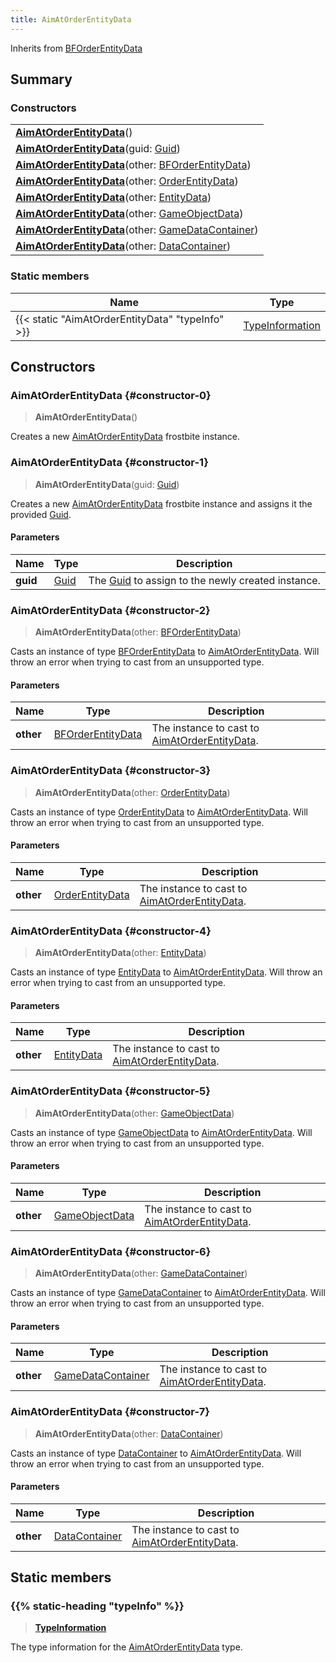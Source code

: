 ```yaml
---
title: AimAtOrderEntityData
---
```


Inherits from [BFOrderEntityData](/vext/ref/fb/bforderentitydata)

## Summary

### Constructors

|  |
| --- |
| **[AimAtOrderEntityData](#constructor-0)**() |
| **[AimAtOrderEntityData](#constructor-1)**(guid: [Guid](/vext/ref/shared/type/guid)) |
| **[AimAtOrderEntityData](#constructor-2)**(other: [BFOrderEntityData](/vext/ref/fb/bforderentitydata)) |
| **[AimAtOrderEntityData](#constructor-3)**(other: [OrderEntityData](/vext/ref/fb/orderentitydata)) |
| **[AimAtOrderEntityData](#constructor-4)**(other: [EntityData](/vext/ref/fb/entitydata)) |
| **[AimAtOrderEntityData](#constructor-5)**(other: [GameObjectData](/vext/ref/fb/gameobjectdata)) |
| **[AimAtOrderEntityData](#constructor-6)**(other: [GameDataContainer](/vext/ref/fb/gamedatacontainer)) |
| **[AimAtOrderEntityData](#constructor-7)**(other: [DataContainer](/vext/ref/shared/type/datacontainer)) |

### Static members

| Name | Type |
| ---- | ---- |
| {{< static "AimAtOrderEntityData" "typeInfo" >}} | [TypeInformation](/vext/ref/shared/type/typeinformation) |

## Constructors

### AimAtOrderEntityData {#constructor-0}

> **AimAtOrderEntityData**()

Creates a new [AimAtOrderEntityData](/vext/ref/fb/aimatorderentitydata) frostbite instance.

### AimAtOrderEntityData {#constructor-1}

> **AimAtOrderEntityData**(guid: [Guid](/vext/ref/shared/type/guid))

Creates a new [AimAtOrderEntityData](/vext/ref/fb/aimatorderentitydata) frostbite instance and assigns it the provided [Guid](/vext/ref/shared/type/guid).

#### Parameters

| Name | Type | Description |
| ---- | ---- | ----------- |
| **guid** | [Guid](/vext/ref/shared/type/guid) | The [Guid](/vext/ref/shared/type/guid) to assign to the newly created instance. |

### AimAtOrderEntityData {#constructor-2}

> **AimAtOrderEntityData**(other: [BFOrderEntityData](/vext/ref/fb/bforderentitydata))

Casts an instance of type [BFOrderEntityData](/vext/ref/fb/bforderentitydata) to [AimAtOrderEntityData](/vext/ref/fb/aimatorderentitydata). Will throw an error when trying to cast from an unsupported type.

#### Parameters

| Name | Type | Description |
| ---- | ---- | ----------- |
| **other** | [BFOrderEntityData](/vext/ref/fb/bforderentitydata) | The instance to cast to [AimAtOrderEntityData](/vext/ref/fb/aimatorderentitydata). |

### AimAtOrderEntityData {#constructor-3}

> **AimAtOrderEntityData**(other: [OrderEntityData](/vext/ref/fb/orderentitydata))

Casts an instance of type [OrderEntityData](/vext/ref/fb/orderentitydata) to [AimAtOrderEntityData](/vext/ref/fb/aimatorderentitydata). Will throw an error when trying to cast from an unsupported type.

#### Parameters

| Name | Type | Description |
| ---- | ---- | ----------- |
| **other** | [OrderEntityData](/vext/ref/fb/orderentitydata) | The instance to cast to [AimAtOrderEntityData](/vext/ref/fb/aimatorderentitydata). |

### AimAtOrderEntityData {#constructor-4}

> **AimAtOrderEntityData**(other: [EntityData](/vext/ref/fb/entitydata))

Casts an instance of type [EntityData](/vext/ref/fb/entitydata) to [AimAtOrderEntityData](/vext/ref/fb/aimatorderentitydata). Will throw an error when trying to cast from an unsupported type.

#### Parameters

| Name | Type | Description |
| ---- | ---- | ----------- |
| **other** | [EntityData](/vext/ref/fb/entitydata) | The instance to cast to [AimAtOrderEntityData](/vext/ref/fb/aimatorderentitydata). |

### AimAtOrderEntityData {#constructor-5}

> **AimAtOrderEntityData**(other: [GameObjectData](/vext/ref/fb/gameobjectdata))

Casts an instance of type [GameObjectData](/vext/ref/fb/gameobjectdata) to [AimAtOrderEntityData](/vext/ref/fb/aimatorderentitydata). Will throw an error when trying to cast from an unsupported type.

#### Parameters

| Name | Type | Description |
| ---- | ---- | ----------- |
| **other** | [GameObjectData](/vext/ref/fb/gameobjectdata) | The instance to cast to [AimAtOrderEntityData](/vext/ref/fb/aimatorderentitydata). |

### AimAtOrderEntityData {#constructor-6}

> **AimAtOrderEntityData**(other: [GameDataContainer](/vext/ref/fb/gamedatacontainer))

Casts an instance of type [GameDataContainer](/vext/ref/fb/gamedatacontainer) to [AimAtOrderEntityData](/vext/ref/fb/aimatorderentitydata). Will throw an error when trying to cast from an unsupported type.

#### Parameters

| Name | Type | Description |
| ---- | ---- | ----------- |
| **other** | [GameDataContainer](/vext/ref/fb/gamedatacontainer) | The instance to cast to [AimAtOrderEntityData](/vext/ref/fb/aimatorderentitydata). |

### AimAtOrderEntityData {#constructor-7}

> **AimAtOrderEntityData**(other: [DataContainer](/vext/ref/shared/type/datacontainer))

Casts an instance of type [DataContainer](/vext/ref/shared/type/datacontainer) to [AimAtOrderEntityData](/vext/ref/fb/aimatorderentitydata). Will throw an error when trying to cast from an unsupported type.

#### Parameters

| Name | Type | Description |
| ---- | ---- | ----------- |
| **other** | [DataContainer](/vext/ref/shared/type/datacontainer) | The instance to cast to [AimAtOrderEntityData](/vext/ref/fb/aimatorderentitydata). |

## Static members

### {{% static-heading "typeInfo" %}}

> **[TypeInformation](/vext/ref/shared/type/typeinformation)**

The type information for the [AimAtOrderEntityData](/vext/ref/fb/aimatorderentitydata) type.

